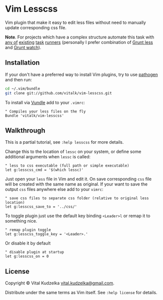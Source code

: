 Vim Lesscss
===========

Vim plugin that make it easy to edit less files without need to manually update
corresponding css file.

**Note**. For projects which have a complex structure automate this task with [any of](http://gruntjs.com/)
[existing](http://gulpjs.com/) [task](http://mrbook.org/tutorials/make/) [runners](http://fabric.readthedocs.org/) (personally I prefer combination of [Grunt less](https://github.com/gruntjs/grunt-contrib-less)
and [Grunt watch](https://github.com/gruntjs/grunt-contrib-watch)).

Installation
------------

If your don't have a preferred way to install Vim plugins, try to use
[pathogen](https://github.com/tpope/vim-pathogen) and then run:

```bash
cd ~/.vim/bundle
git clone git://github.com/vitalk/vim-lesscss.git
```

To install via [Vundle](https://github.com/gmarik/Vundle.vim) add to your
`.vimrc`:

```viml
" Compiles your less files on the fly
Bundle 'vitalk/vim-lesscss'
```

Walkthrough
-----------

This is a partial tutorial, see `:help lesscss` for more details.

Change this to the location of `lessc` on your system, or define some additional
arguments when `lessc` is called:

```viml
" less to css executable (full path or simple executable)
let g:lesscss_cmd = '$(which lessc)'
```

Just open your `less` file in Vim and edit it. On save corresponding `css` file
will be created with the same name as original. If your want to save the output
`css` files anywhere else add to your `vimrc`:

```viml
" save css files to separate css folder (relative to original less location)
let g:lesscss_save_to = '../css/'
```

To toggle plugin just use the default key binding `<Leader>l` or remap it to
something nice.

```viml
" remap plugin toggle
let g:lesscss_toggle_key = '<Leader>.'
```

Or disable it by default

```viml
" disable plugin at startup
let g:lesscss_on = 0
```

License
-------

Copyright © Vital Kudzelka <vital.kudzelka@gmail.com>.

Distribute under the same terms as Vim itself. See `:help license` for details.
